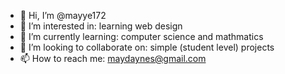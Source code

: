 - 👋 Hi, I’m @mayye172
- 👀 I’m interested in: learning web design 
- 🌱 I’m currently learning: computer science and mathmatics
- 💞️ I’m looking to collaborate on: simple (student level) projects
- 📫 How to reach me: maydaynes@gmail.com
